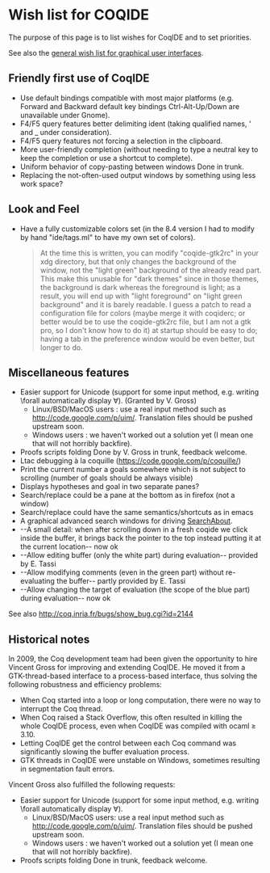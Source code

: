 Wish list for COQIDE
====================

The purpose of this page is to list wishes for CoqIDE and to set priorities.

See also the [general wish list for graphical user interfaces](GUIWishes).

Friendly first use of CoqIDE
----------------------------

-   Use default bindings compatible with most major platforms (e.g. Forward and Backward default key bindings Ctrl-Alt-Up/Down are unavailable under Gnome).
-   F4/F5 query features better delimiting ident (taking qualified names, ' and \_ under consideration).
-   F4/F5 query features not forcing a selection in the clipboard.
-   More user-friendly completion (without needing to type a neutral key to keep the completion or use a shortcut to complete).
-   Uniform behavior of copy-pasting between windows Done in trunk.
-   Replacing the not-often-used output windows by something using less work space?

Look and Feel
-------------

-   Have a fully customizable colors set (in the 8.4 version I had to modify by hand "ide/tags.ml" to have my own set of colors).

    > At the time this is written, you can modify "coqide-gtk2rc" in your xdg directory, but that only changes the background of the window, not the "light green" background of the already read part. This make this unusable for "dark themes" since in those themes, the background is dark whereas the foreground is light; as a result, you will end up with "light foreground" on "light green background" and it is barely readable. I guess a patch to read a configuration file for colors (maybe merge it with coqiderc; or better would be to use the coqide-gtk2rc file, but I am not a gtk pro, so I don't know how to do it) at startup should be easy to do; having a tab in the preference window would be even better, but longer to do.

Miscellaneous features
----------------------

-   Easier support for Unicode (support for some input method, e.g. writing \\forall automatically display ∀). (Granted by V. Gross)
    -   Linux/BSD/MacOS users : use a real input method such as <http://code.google.com/p/uim/>. Translation files should be pushed upstream soon.
    -   Windows users : we haven't worked out a solution yet (I mean one that will not horribly backfire).
-   Proofs scripts folding Done by V. Gross in trunk, feedback welcome.
-   Ltac debugging à la coquille (<https://code.google.com/p/coquille/>)
-   Print the current number a goals somewhere which is not subject to scrolling (number of goals should be always visible)
-   Displays hypotheses and goal in two separate panes?
-   Search/replace could be a pane at the bottom as in firefox (not a window)
-   Search/replace could have the same semantics/shortcuts as in emacs
-   A graphical advanced search windows for driving [SearchAbout](SearchAbout).
-   --A small detail: when after scrolling down in a fresh coqide we click inside the buffer, it brings back the pointer to the top instead putting it at the current location-- now ok
-   --Allow editing buffer (only the white part) during evaluation-- provided by E. Tassi
-   --Allow modifying comments (even in the green part) without re-evaluating the buffer-- partly provided by E. Tassi
-   --Allow changing the target of evaluation (the scope of the blue part) during evaluation-- now ok

See also <http://coq.inria.fr/bugs/show_bug.cgi?id=2144>

Historical notes
----------------

In 2009, the Coq development team had been given the opportunity to hire Vincent Gross for improving and extending CoqIDE. He moved it from a GTK-thread-based interface to a process-based interface, thus solving the following robustness and efficiency problems:

-   When Coq started into a loop or long computation, there were no way to interrupt the Coq thread.
-   When Coq raised a Stack Overflow, this often resulted in killing the whole CoqIDE process, even when CoqIDE was compiled with ocaml ≥ 3.10.
-   Letting CoqIDE get the control between each Coq command was significantly slowing the buffer evaluation process.
-   GTK threads in CoqIDE were unstable on Windows, sometimes resulting in segmentation fault errors.

Vincent Gross also fulfilled the following requests:

-   Easier support for Unicode (support for some input method, e.g. writing \\forall automatically display ∀).
    -   Linux/BSD/MacOS users: use a real input method such as <http://code.google.com/p/uim/>. Translation files should be pushed upstream soon.
    -   Windows users : we haven't worked out a solution yet (I mean one that will not horribly backfire).
-   Proofs scripts folding Done in trunk, feedback welcome.

